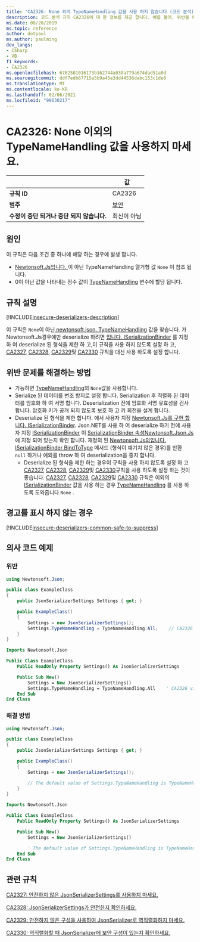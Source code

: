 ```yaml
---
title: 'CA2326: None 외의 TypeNameHandling 값을 사용 하지 않습니다 (코드 분석).'
description: 코드 분석 규칙 CA2326에 대 한 정보를 제공 합니다. 예를 들어, 위반을 해결 하는 방법, 위반 하는 경우를 포함 합니다.
ms.date: 08/20/2019
ms.topic: reference
author: dotpaul
ms.author: paulming
dev_langs:
- CSharp
- VB
f1_keywords:
- CA2326
ms.openlocfilehash: 6762501016173b162744a030a779a674dad51a0d
ms.sourcegitcommit: ddf7edb67715a5b9a45e3dd44536dabc153c1de0
ms.translationtype: MT
ms.contentlocale: ko-KR
ms.lasthandoff: 02/06/2021
ms.locfileid: "99630217"
---
```

# <a name="ca2326-do-not-use-typenamehandling-values-other-than-none"></a>CA2326: None 이외의 TypeNameHandling 값을 사용하지 마세요.

| | 값 |
|-|-|
| **규칙 ID** |CA2326|
| **범주** |[보안](security-warnings.md)|
| **수정이 중단 되거나 중단 되지 않습니다.** |최신이 아님|

## <a name="cause"></a>원인

이 규칙은 다음 조건 중 하나에 해당 하는 경우에 발생 합니다.

- [Newtonsoft.Js입니다. ](https://www.newtonsoft.com/json/help/html/T_Newtonsoft_Json_TypeNameHandling.htm)이 아닌 TypeNameHandling 열거형 값 `None` 이 참조 됩니다.
- 0이 아닌 값을 나타내는 정수 값이 [TypeNameHandling](https://www.newtonsoft.com/json/help/html/T_Newtonsoft_Json_TypeNameHandling.htm) 변수에 할당 됩니다.

## <a name="rule-description"></a>규칙 설명

[!INCLUDE[insecure-deserializers-description](~/includes/code-analysis/insecure-deserializers-description.md)]

이 규칙은 `None`이 아닌[ newtonsoft.json. TypeNameHandling](https://www.newtonsoft.com/json/help/html/T_Newtonsoft_Json_TypeNameHandling.htm) 값을 찾습니다. 가Newtonsoft.Js경우에만 deserialize 하려면 [ 입니다. ISerializationBinder](https://www.newtonsoft.com/json/help/html/T_Newtonsoft_Json_Serialization_ISerializationBinder.htm) 를 지정 하 여 deserialize 된 형식을 제한 하 고,이 규칙을 사용 하지 않도록 설정 하 고, [CA2327](ca2327.md), [CA2328](ca2328.md), [CA2329](ca2329.md)및 [CA2330](ca2330.md) 규칙을 대신 사용 하도록 설정 합니다.

## <a name="how-to-fix-violations"></a>위반 문제를 해결하는 방법

- 가능하면 [TypeNameHandling](https://www.newtonsoft.com/json/help/html/T_Newtonsoft_Json_TypeNameHandling.htm)의 `None`값을 사용합니다.
- Serialize 된 데이터를 변조 방지로 설정 합니다. Serialization 후 직렬화 된 데이터를 암호화 하 여 서명 합니다. Deserialization 전에 암호화 서명 유효성을 검사 합니다. 암호화 키가 공개 되지 않도록 보호 하 고 키 회전을 설계 합니다.
- Deserialize 된 형식을 제한 합니다. 에서 사용자 지정 [Newtonsoft.Js를 구현 합니다. ISerializationBinder](https://www.newtonsoft.com/json/help/html/T_Newtonsoft_Json_Serialization_ISerializationBinder.htm). Json.NET를 사용 하 여 deserialize 하기 전에 사용자 지정 [ISerializationBinder](https://www.newtonsoft.com/json/help/html/T_Newtonsoft_Json_Serialization_ISerializationBinder.htm) 이 [ SerializationBinder 속성Newtonsoft.Json.Js](https://www.newtonsoft.com/json/help/html/P_Newtonsoft_Json_JsonSerializerSettings_SerializationBinder.htm) 에 지정 되어 있는지 확인 합니다. 재정의 된 [Newtonsoft.Js의입니다. ISerializationBinder BindToType](https://www.newtonsoft.com/json/help/html/M_Newtonsoft_Json_Serialization_ISerializationBinder_BindToType.htm) 메서드 (형식이 예기치 않은 경우)를 반환 `null` 하거나 예외를 throw 하 여 deserialization을 중지 합니다.
  - Deserialize 된 형식을 제한 하는 경우이 규칙을 사용 하지 않도록 설정 하 고 [CA2327](ca2327.md), [CA2328](ca2328.md), [CA2329](ca2329.md)및 [CA2330](ca2330.md)규칙을 사용 하도록 설정 하는 것이 좋습니다. [CA2327](ca2327.md), [CA2328](ca2328.md), [CA2329](ca2329.md)및 [CA2330](ca2330.md) 규칙은 이외의 [ISerializationBinder](https://www.newtonsoft.com/json/help/html/T_Newtonsoft_Json_TypeNameHandling.htm) 값을 사용 하는 경우 [TypeNameHandling](https://www.newtonsoft.com/json/help/html/T_Newtonsoft_Json_Serialization_ISerializationBinder.htm) 를 사용 하도록 도와줍니다 `None` .

## <a name="when-to-suppress-warnings"></a>경고를 표시 하지 않는 경우

[!INCLUDE[insecure-deserializers-common-safe-to-suppress](~/includes/code-analysis/insecure-deserializers-common-safe-to-suppress.md)]

## <a name="pseudo-code-examples"></a>의사 코드 예제

### <a name="violation"></a>위반

```csharp
using Newtonsoft.Json;

public class ExampleClass
{
    public JsonSerializerSettings Settings { get; }

    public ExampleClass()
    {
        Settings = new JsonSerializerSettings();
        Settings.TypeNameHandling = TypeNameHandling.All;    // CA2326 violation.
    }
}
```

```vb
Imports Newtonsoft.Json

Public Class ExampleClass
    Public ReadOnly Property Settings() As JsonSerializerSettings

    Public Sub New()
        Settings = New JsonSerializerSettings()
        Settings.TypeNameHandling = TypeNameHandling.All    ' CA2326 violation.
    End Sub
End Class
```

### <a name="solution"></a>해결 방법

```csharp
using Newtonsoft.Json;

public class ExampleClass
{
    public JsonSerializerSettings Settings { get; }

    public ExampleClass()
    {
        Settings = new JsonSerializerSettings();

        // The default value of Settings.TypeNameHandling is TypeNameHandling.None.
    }
}
```

```vb
Imports Newtonsoft.Json

Public Class ExampleClass
    Public ReadOnly Property Settings() As JsonSerializerSettings

    Public Sub New()
        Settings = New JsonSerializerSettings()

        ' The default value of Settings.TypeNameHandling is TypeNameHandling.None.
    End Sub
End Class
```

## <a name="related-rules"></a>관련 규칙

[CA2327: 안전하지 않은 JsonSerializerSettings를 사용하지 마세요.](ca2327.md)

[CA2328: JsonSerializerSettings가 안전한지 확인하세요.](ca2328.md)

[CA2329: 안전하지 않은 구성을 사용하여 JsonSerializer로 역직렬화하지 마세요.](ca2329.md)

[CA2330: 역직렬화할 때 JsonSerializer에 보안 구성이 있는지 확인하세요.](ca2330.md)
